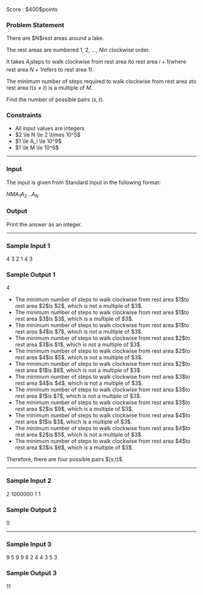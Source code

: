 
<div>

<span>

<span>

<p>
Score : $400$points
</p>

<div>

<section>

### **Problem Statement**

<p>
There are $N$rest areas around a lake.

The rest areas are numbered $1$, $2$, ..., $N$in clockwise order.

It takes $A_i$steps to walk clockwise from rest area $i$to rest area $i+1$(where rest area $N+1$refers to rest area $1$).

The minimum number of steps required to walk clockwise from rest area $s$to rest area $t$($s \neq t$) is a multiple of $M$.

Find the number of possible pairs $(s,t)$.
</p>

</section>

</div>

<div>

<section>

### **Constraints**

<ul>

<li>
All input values are integers
</li>

<li>
$2 \le N \le 2 \times 10^5$
</li>

<li>
$1 \le A_i \le 10^9$
</li>

<li>
$1 \le M \le 10^6$
</li>

</ul>

</section>

</div>

---

<div>

<div>

<section>

### **Input**

<p>
The input is given from Standard Input in the following format:
</p>

<div>

$N$$M$$A_1$$A_2$$\dots$$A_N$
</div>

</section>

</div>

<div>

<section>

### **Output**

<p>
Print the answer as an integer.
</p>

</section>

</div>

</div>

---

<div>

<section>

### **Sample Input 1**

<div>

4 3
2 1 4 3

</div>

</section>

</div>

<div>

<section>

### **Sample Output 1**

<div>

4

</div>

<ul>

<li>
The minimum number of steps to walk clockwise from rest area $1$to rest area $2$is $2$, which is not a multiple of $3$.
</li>

<li>
The minimum number of steps to walk clockwise from rest area $1$to rest area $3$is $3$, which is a multiple of $3$.
</li>

<li>
The minimum number of steps to walk clockwise from rest area $1$to rest area $4$is $7$, which is not a multiple of $3$.
</li>

<li>
The minimum number of steps to walk clockwise from rest area $2$to rest area $3$is $1$, which is not a multiple of $3$.
</li>

<li>
The minimum number of steps to walk clockwise from rest area $2$to rest area $4$is $5$, which is not a multiple of $3$.
</li>

<li>
The minimum number of steps to walk clockwise from rest area $2$to rest area $1$is $8$, which is not a multiple of $3$.
</li>

<li>
The minimum number of steps to walk clockwise from rest area $3$to rest area $4$is $4$, which is not a multiple of $3$.
</li>

<li>
The minimum number of steps to walk clockwise from rest area $3$to rest area $1$is $7$, which is not a multiple of $3$.
</li>

<li>
The minimum number of steps to walk clockwise from rest area $3$to rest area $2$is $9$, which is a multiple of $3$.
</li>

<li>
The minimum number of steps to walk clockwise from rest area $4$to rest area $1$is $3$, which is a multiple of $3$.
</li>

<li>
The minimum number of steps to walk clockwise from rest area $4$to rest area $2$is $5$, which is not a multiple of $3$.
</li>

<li>
The minimum number of steps to walk clockwise from rest area $4$to rest area $3$is $6$, which is a multiple of $3$.
</li>

</ul>

<p>
Therefore, there are four possible pairs $(s,t)$.
</p>

</section>

</div>

---

<div>

<section>

### **Sample Input 2**

<div>

2 1000000
1 1

</div>

</section>

</div>

<div>

<section>

### **Sample Output 2**

<div>

0

</div>

</section>

</div>

---

<div>

<section>

### **Sample Input 3**

<div>

9 5
9 9 8 2 4 4 3 5 3

</div>

</section>

</div>

<div>

<section>

### **Sample Output 3**

<div>

11

</div>

</section>

</div>

</span>

</span>

</div>
